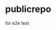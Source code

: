 # publicrepo
for e2e test































































































































































































































































































































































































































































































































































































































































































































































































































































































































































































































































































































































































































































































































































































































































































































































































































































































































































































































































































































































































































































































































































































































































































































































































































































































































